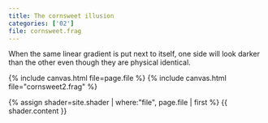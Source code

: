 ```yaml
---
title: The cornsweet illusion
categories: ['02']
file: cornsweet.frag
---
```

When the same linear gradient is put next to itself,
one side will look darker than the other even though they are physical identical.

{% include canvas.html file=page.file %}
{% include canvas.html file="cornsweet2.frag" %}

{% assign shader=site.shader | where:"file", page.file  | first %}
{{ shader.content }}
